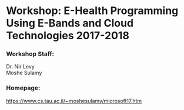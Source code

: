 # Workshop: E-Health Programming Using E-Bands and Cloud Technologies 2017-2018
### Workshop Staff:
Dr. Nir Levy  
Moshe Sulamy

### Homepage:
https://www.cs.tau.ac.il/~moshesulamy/microsoft17.htm
